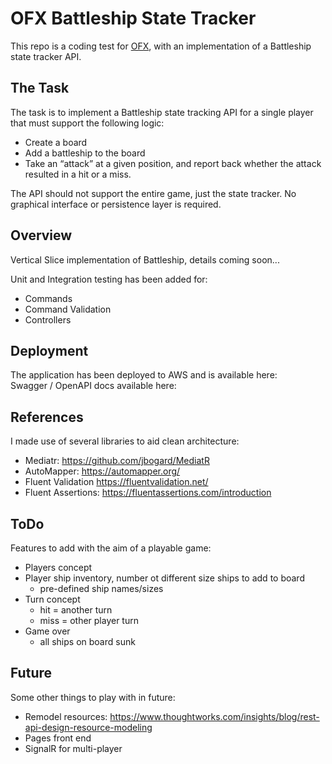 # OFX Battleship State Tracker
This repo is a coding test for [OFX](https://www.ofx.com), with an implementation of a Battleship state tracker API.

## The Task
The task is to implement a Battleship state tracking API for a single player that must support the following logic:

- Create a board
- Add a battleship to the board
- Take an “attack” at a given position, and report back whether the attack resulted in a hit or a miss.

The API should not support the entire game, just the state tracker. No graphical interface or persistence layer is required.

## Overview
Vertical Slice implementation of Battleship, details coming soon...

Unit and Integration testing has been added for:

- Commands
- Command Validation
- Controllers

## Deployment
The application has been deployed to AWS and is available here:  
Swagger / OpenAPI docs available here:

## References
I made use of several libraries to aid clean architecture:

- Mediatr: https://github.com/jbogard/MediatR
- AutoMapper: https://automapper.org/
- Fluent Validation https://fluentvalidation.net/
- Fluent Assertions: https://fluentassertions.com/introduction

## ToDo
Features to add with the aim of a playable game:

- Players concept
- Player ship inventory, number ot different size ships to add to board
  - pre-defined ship names/sizes
- Turn concept
  - hit = another turn
  - miss = other player turn
- Game over
  - all ships on board sunk

## Future
Some other things to play with in future:

- Remodel resources: https://www.thoughtworks.com/insights/blog/rest-api-design-resource-modeling
- Pages front end
- SignalR for multi-player
